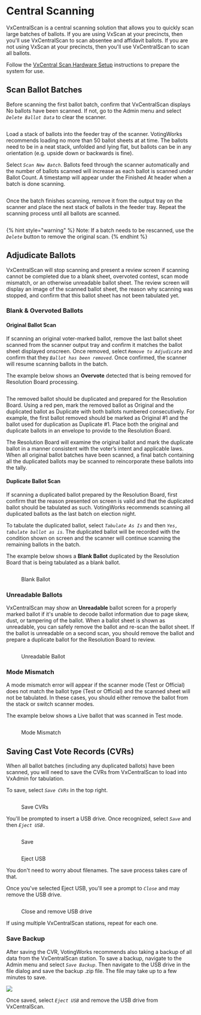 # Central Scanning

VxCentralScan is a central scanning solution that allows you to quickly scan large batches of ballots. If you are using VxScan at your precincts, then you'll use VxCentralScan to scan absentee and affidavit ballots. If you are not using VxScan at your precincts, then you'll use VxCentralScan to scan all ballots.

Follow the [VxCentral Scan Hardware Setup](../central-system-setup/vxcentralscan-hardware-setup.md) instructions to prepare the system for use.

## Scan Ballot Batches

Before scanning the first ballot batch, confirm that VxCentralScan displays No ballots have been scanned. If not, go to the Admin menu and select _`Delete Ballot Data`_ to clear the scanner.

<figure><img src="../.gitbook/assets/image (100).png" alt=""><figcaption></figcaption></figure>

Load a stack of ballots into the feeder tray of the scanner. VotingWorks recommends loading no more than 50 ballot sheets at at time. The ballots need to be in a neat stack, unfolded and lying flat, but ballots can be in any orientation (e.g. upside down or backwards is fine).

Select _`Scan New Batch`_. Ballots feed through the scanner automatically and the number of ballots scanned will increase as each ballot is scanned under Ballot Count. A timestamp will appear under the Finished At header when a batch is done scanning.&#x20;

<figure><img src="../.gitbook/assets/image (81).png" alt=""><figcaption></figcaption></figure>

Once the batch finishes scanning, remove it from the output tray on the scanner and place the next stack of ballots in the feeder tray. Repeat the scanning process until all ballots are scanned.

<figure><img src="../.gitbook/assets/image (71).png" alt=""><figcaption></figcaption></figure>

{% hint style="warning" %}
Note: If a batch needs to be rescanned, use the _`Delete`_ button to remove the original scan.
{% endhint %}

## Adjudicate Ballots

VxCentralScan will stop scanning and present a review screen if scanning cannot be completed due to a blank sheet, overvoted contest, scan mode mismatch, or an otherwise unreadable ballot sheet. The review screen will display an image of the scanned ballot sheet, the reason why scanning was stopped, and confirm that this ballot sheet has not been tabulated yet.

### Blank & Overvoted Ballots

#### **Original Ballot Scan**

If scanning an original voter-marked ballot, remove the last ballot sheet scanned from the scanner output tray and confirm it matches the ballot sheet displayed onscreen. Once removed, select _`Remove to Adjudicate`_ and confirm that they _`Ballot has been removed`_. Once confirmed, the scanner will resume scanning ballots in the batch.&#x20;

The example below shows an **Overvote** detected that is being removed for Resolution Board processing.

<figure><img src="../.gitbook/assets/image (74).png" alt=""><figcaption></figcaption></figure>

The removed ballot should be duplicated and prepared for the Resolution Board. Using a red pen, mark the removed ballot as Original and the duplicated ballot as Duplicate with both ballots numbered consecutively. For example, the first ballot removed should be marked as Original #1 and the ballot used for duplication as Duplicate #1. Place both the original and duplicate ballots in an envelope to provide to the Resolution Board.

The Resolution Board will examine the original ballot and mark the duplicate ballot in a manner consistent with the voter’s intent and applicable laws. When all original ballot batches have been scanned, a final batch containing all the duplicated ballots may be scanned to reincorporate these ballots into the tally.

#### **Duplicate Ballot Scan**

If scanning a duplicated ballot prepared by the Resolution Board, first confirm that the reason presented on screen is valid and that the duplicated ballot should be tabulated as such. VotingWorks recommends scanning all duplicated ballots as the last batch on election night.

To tabulate the duplicated ballot, select _`Tabulate As Is`_ and then _`Yes, tabulate ballot as is`_. The duplicated ballot will be recorded with the condition shown on screen and the scanner will continue scanning the remaining ballots in the batch.

The example below shows a **Blank Ballot** duplicated by the Resolution Board that is being tabulated as a blank ballot.

<figure><img src="../.gitbook/assets/image (149).png" alt=""><figcaption><p>Blank Ballot</p></figcaption></figure>

### Unreadable Ballots

VxCentralScan may show an **Unreadable** ballot screen for a properly marked ballot if it's unable to decode ballot information due to page skew, dust, or tampering of the ballot. When a ballot sheet is shown as unreadable, you can safely remove the ballot and re-scan the ballot sheet. If the ballot is unreadable on a second scan, you should remove the ballot and prepare a duplicate ballot for the Resolution Board to review.

<figure><img src="../.gitbook/assets/image (76).png" alt=""><figcaption><p>Unreadable Ballot</p></figcaption></figure>

### Mode Mismatch

A mode mismatch error will appear if the scanner mode (Test or Official) does not match the ballot type (Test or Official) and the scanned sheet will not be tabulated. In these cases, you should either remove the ballot from the stack or switch scanner modes.

The example below shows a Live ballot that was scanned in Test mode.

<figure><img src="../.gitbook/assets/image (96).png" alt=""><figcaption><p>Mode Mismatch</p></figcaption></figure>

## Saving Cast Vote Records (CVRs)

When all ballot batches (including any duplicated ballots) have been scanned, you will need to save the CVRs from VxCentralScan to load into VxAdmin for tabulation.

To save, select _`Save CVRs`_ in the top right.

<figure><img src="../.gitbook/assets/image (39).png" alt=""><figcaption><p>Save CVRs</p></figcaption></figure>

You'll be prompted to insert a USB drive. Once recognized, select _`Save`_ and then _`Eject USB.`_

<div>

<figure><img src="../.gitbook/assets/VxCS Save CVRs.png" alt=""><figcaption><p>Save</p></figcaption></figure>

 

<figure><img src="../.gitbook/assets/VxCS Save CVRs CVRs Saved modal.png" alt=""><figcaption><p>Eject USB</p></figcaption></figure>

</div>

You don't need to worry about filenames. The save process takes care of that.

Once you've selected Eject USB, you'll see a prompt to _`Close`_ and may remove the USB drive.

<figure><img src="../.gitbook/assets/VxCS Save CVRs CVRs Saved Drive ejected modal (1).png" alt=""><figcaption><p>Close and remove USB drive</p></figcaption></figure>

If using multiple VxCentralScan stations, repeat for each one.

### Save Backup

After saving the CVR, VotingWorks recommends also taking a backup of all data from the VxCentralScan station. To save a backup, navigate to the Admin menu and select _`Save Backup`_. Then navigate to the USB drive in the file dialog and save the backup .zip file. The file may take up to a few minutes to save.

![](<../.gitbook/assets/image (235).png>)

Once saved, select _`Eject USB`_ and remove the USB drive from VxCentralScan.
